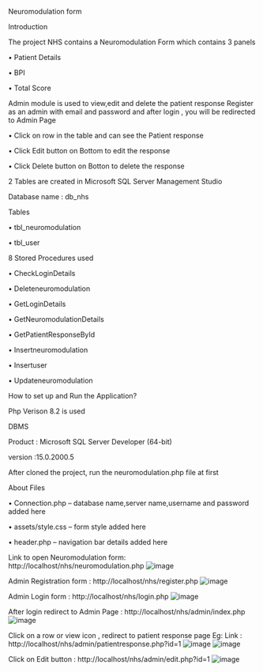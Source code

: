 Neuromodulation form

Introduction

The project NHS contains a Neuromodulation Form which contains 3 panels

  •	Patient Details
  
  •	BPI
  
  •	Total Score
  
Admin module is used to view,edit and delete the patient response
Register as an admin with email and password and after login , you will be redirected to Admin Page

 • Click on row in the table and can see the Patient response 

 • Click Edit button on Bottom to edit the response

 • Click Delete button on Botton to delete the response


2 Tables are created in Microsoft SQL Server Management Studio

Database name : db_nhs

Tables

•	tbl_neuromodulation

•	tbl_user

8 Stored Procedures used

•	CheckLoginDetails

•	Deleteneuromodulation

•	GetLoginDetails

•	GetNeuromodulationDetails

•	GetPatientResponseById

•	Insertneuromodulation

•	Insertuser

•	Updateneuromodulation

How to set up and Run the Application?

Php Verison 8.2 is used

DBMS

Product : Microsoft SQL Server Developer (64-bit)

version :15.0.2000.5

After cloned the project, run the neuromodulation.php file at first

About Files

•	Connection.php – database name,server name,username and password added here

•	assets/style.css – form style added here

•	header.php – navigation bar details added here


Link to open Neuromodulation form:  http://localhost/nhs/neuromodulation.php
![image](https://github.com/nibinbenny47/nhs/assets/75657897/a009a93c-1963-4839-a65c-5db048139d4c)

 

Admin Registration form : http://localhost/nhs/register.php
![image](https://github.com/nibinbenny47/nhs/assets/75657897/ce5e7303-d820-44c1-88fc-c90218593041)


 

Admin Login form : http://localhost/nhs/login.php
![image](https://github.com/nibinbenny47/nhs/assets/75657897/2461cda1-f21e-4514-ba79-369d7060a12e)

 
After login redirect to Admin Page : http://localhost/nhs/admin/index.php
![image](https://github.com/nibinbenny47/nhs/assets/75657897/40914735-a71a-4508-8ae4-7bdbd6451d23)

 

Click on a row or view icon , redirect to patient response page
Eg: Link : http://localhost/nhs/admin/patientresponse.php?id=1
![image](https://github.com/nibinbenny47/nhs/assets/75657897/4b71117c-48aa-49bd-8a1e-50cf4a6b8b81)
![image](https://github.com/nibinbenny47/nhs/assets/75657897/ca26480f-3b7e-43f3-b632-92a30bc76cc5)


 

 

Click on Edit button : http://localhost/nhs/admin/edit.php?id=1
![image](https://github.com/nibinbenny47/nhs/assets/75657897/16ab7ce9-1535-4f41-a14e-b9125b793dff)

 

 


